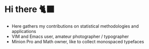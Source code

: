 # Hi there 🐈‍⬛

* Here gathers my contributions on statistical methodologies and applications
* VIM and Emacs user, amateur photographer / typographer
* Minion Pro and Math owner, like to collect monospaced typefaces

